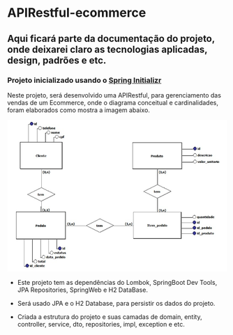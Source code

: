 # APIRestful-ecommerce

## Aqui ficará parte da documentação do projeto, onde deixarei claro as tecnologias aplicadas, design, padrões e etc.

### Projeto inicializado usando o [Spring Initializr](https://start.spring.io/)

Neste projeto, será desenvolvido uma APIRestful, para gerenciamento das vendas de um Ecommerce, onde o diagrama
conceitual e cardinalidades, foram elaborados como mostra a imagem abaixo.

![Diagrama](ecommerce/imagem/Diagrama.jpeg)

* Este projeto tem as dependências do Lombok, SpringBoot Dev Tools, JPA Repositories, SpringWeb e H2 DataBase.

* Será usado JPA e o H2 Database, para persistir os dados do projeto.

* Criada a estrutura do projeto e suas camadas de domain, entity, controller, service, dto, repositories, impl, exception e etc.